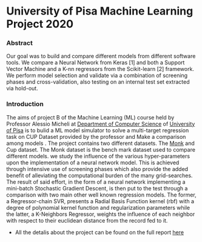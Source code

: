 # University of Pisa Machine Learning Project 2020

### Abstract

Our goal was to build and compare different models from different software tools. We compare a
Neural Network from Keras [1] and both a Support Vector Machine and a K-nn regressors from the
Scikit-learn [2] framework. We perform model selection and validate via a combination of screening
phases and cross-validation, also testing on an internal test set extracted via hold-out.

### Introduction

The aims of project B of the Machine Learning (ML) course held by Professor Alessio Micheli at [Department of Computer Science](https://di.unipi.it/) of [University of Pisa](https://www.unipi.it/) is to bulid a ML model simulator to solve a multi-target regression task on CUP Dataset provided by the professor and Make a comparison among models .
The project contains two different datasets. The [Monk](https://archive.ics.uci.edu/ml/datasets/MONK's+Problems) and Cup dataset. The Monk dataset is the bench mark dataset used to compare different models.
we  study the influence of the various hyper-parameters upon the implementation of a
neural network model. This is achieved through intensive use of screening phases which also provide
the added benefit of alleviating the computational burden of the many grid-searches.
The result of said effort, in the form of a neural network implementing a mini-batch Stochastic
Gradient Descent, is then put to the test through a comparison with two main other well known
regression models. The former, a Regressor-chain SVR, presents a Radial Basis Function kernel (rbf)
with a degree of polynomial kernel function and regularization parameters while the latter, a
K-Neighbors Regressor, weights the influence of each neighbor with respect to their euclidean
distance from the record fed to it.




- All the detalis about the project can be found on the full report [here](https://github.com/dawitanelay/ML-Project-20/blob/main/notebook/cupResult/smile_report.pdf)

